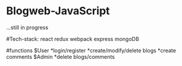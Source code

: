 # Blogweb-JavaScript

...still in progress

#Tech-stack:
  react
  redux
  webpack
  express
  mongoDB

#functions 
  $User
    *login/register
    *create/modify/delete blogs
    *create comments
  $Admin
    *delete blogs/comments



    
